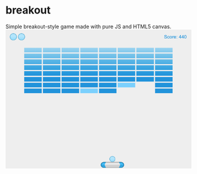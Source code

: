 # breakout
Simple breakout-style game made with pure JS and HTML5 canvas.
![](assets/screenshot.png)
